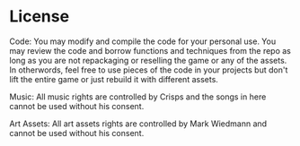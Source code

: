 # License

Code:
You may modify and compile the code for your personal use. You may review the code and borrow functions and techniques from the repo as long as you are not repackaging or reselling the game or any of the assets. In otherwords, feel free to use pieces of the code in your projects but don't lift the entire game or just rebuild it with different assets.

Music:
All music rights are controlled by Crisps and the songs in here cannot be used without his consent.

Art Assets:
All art assets rights are controlled by Mark Wiedmann and cannot be used without his consent.
